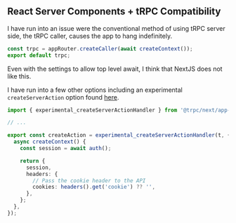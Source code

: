 
## React Server Components + tRPC Compatibility

I have run into an issue were the conventional method of using tRPC server side, the tRPC caller, causes the app to hang indefinitely.

```typescript
const trpc = appRouter.createCaller(await createContext());
export default trpc;
```

Even with the settings to allow top level await, I think that NextJS does not like this.

I have run into a few other options including an experimental `createServerAction` option found [here](https://github.com/trpc/examples-next-app-dir/blob/main/src/server/trpc.ts).

```typescript
import { experimental_createServerActionHandler } from '@trpc/next/app-dir/server';

// ...

export const createAction = experimental_createServerActionHandler(t, {
  async createContext() {
    const session = await auth();

    return {
      session,
      headers: {
        // Pass the cookie header to the API
        cookies: headers().get('cookie') ?? '',
      },
    };
  },
});
```
